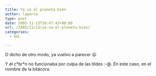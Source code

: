 ```yaml
---
title: Ya va el planeta bien
author: laparca
type: post
date: 2005-11-13T20:47:43+00:00
url: /2005/11/13/ya-va-el-planeta-bien/
categories:
  - GUL

---
```

O dicho de otro modo, ya vuelvo a parecer 😛

Y el c\*br\*n no funcionaba por culpa de las tildes :-@. En este caso, en el nombre de la bitácora.